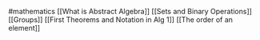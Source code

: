 #mathematics 
[[What is Abstract Algebra]]
[[Sets and Binary Operations]]
[[Groups]]
[[First Theorems and Notation in Alg 1]]
[[The order of an element]]